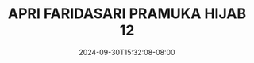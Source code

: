 --- 
title: "APRI FARIDASARI PRAMUKA HIJAB 12"
description: "nonton bokeh APRI FARIDASARI PRAMUKA HIJAB 12 telegram    "
date: 2024-09-30T15:32:08-08:00
file_code: "v65idxjgs2ab"
draft: false
cover: "oxw0rshkfauoqjid.jpg"
tags: ["APRI", "FARIDASARI", "PRAMUKA", "HIJAB", "bokep-indo", "bokep-viral", "bokep-ig"]
length: 245
fld_id: "1235330"
foldername: "APRI FARIDASARI PRAMUKA HIJAB"
categories: ["APRI FARIDASARI PRAMUKA HIJAB"]
views: 54
---